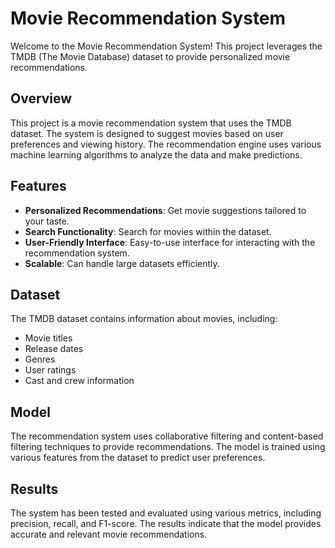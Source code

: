# Movie Recommendation System

Welcome to the Movie Recommendation System! This project leverages the TMDB (The Movie Database) dataset to provide personalized movie recommendations.


## Overview

This project is a movie recommendation system that uses the TMDB dataset. The system is designed to suggest movies based on user preferences and viewing history. The recommendation engine uses various machine learning algorithms to analyze the data and make predictions.

## Features

- **Personalized Recommendations**: Get movie suggestions tailored to your taste.
- **Search Functionality**: Search for movies within the dataset.
- **User-Friendly Interface**: Easy-to-use interface for interacting with the recommendation system.
- **Scalable**: Can handle large datasets efficiently.



## Dataset

The TMDB dataset contains information about movies, including:

- Movie titles
- Release dates
- Genres
- User ratings
- Cast and crew information

## Model

The recommendation system uses collaborative filtering and content-based filtering techniques to provide recommendations. The model is trained using various features from the dataset to predict user preferences.

## Results

The system has been tested and evaluated using various metrics, including precision, recall, and F1-score. The results indicate that the model provides accurate and relevant movie recommendations.


